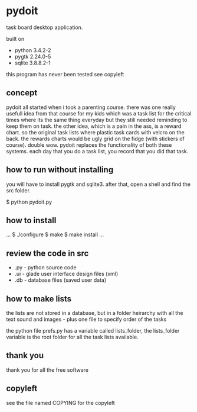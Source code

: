 # pydoit
task board desktop application.

built on
- python 3.4.2-2 
- pygtk 2.24.0-5
- sqlite 3.8.8.2-1

this program has never been tested see copyleft

## concept

pydoit all started when i took a parenting course. there was one really usefull idea from that course for my kids which was a task list for the critical times where its the same thing everyday but they still needed reminding to keep them on task. the other idea, which is a pain in the ass, is a reward chart. so the original task lists where plastic task cards with velcro on the back. the rewards charts would be ugly grid on the fidge (with stickers of course). double wow. pydoit replaces the functionality of both these systems. each day that you do a task list, you record that you did that task.

## how to run without installing

you will have to install pygtk and sqlite3. 
after that, open a shell and find the src folder.

$ python pydoit.py

## how to install
...
$ ./configure 
$ make
$ make install
...

## review the code in src

- .py - python source code
- .ui - glade user interface design files (xml)
- .db - database files (saved user data)

## how to make lists

the lists are not stored in a database, but in a folder heirarchy with all the text sound and images - plus one file to specify order of the tasks

the python file prefs.py has a variable called lists_folder, the lists_folder variable is the root folder for all the task lists available. 

## thank you

thank you for all the free software

## copyleft

see the file named COPYING for the copyleft
